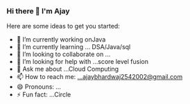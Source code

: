 ### Hi there 👋 I'm Ajay

Here are some ideas to get you started:

- 🔭 I’m currently working onJava
- 🌱 I’m currently learning ... DSA/Java/sql
- 👯 I’m looking to collaborate on ...
- 🤔 I’m looking for help with ...score level fusion 
- 💬 Ask me about ...Cloud Computing
- 📫 How to reach me: ...ajaybhardwaj2542002@gmail.com
- 😄 Pronouns: ...
- ⚡ Fun fact: ...Circle

